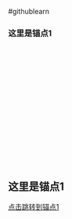 #githublearn
### 这里是锚点1
<br>
<br>
<br>
<br>
<br>
<br>
<br>
<br>
<br>
<br>
<br>
<br>
<br>
<br>

















## 这里是锚点1













[点击跳转到锚点1](#这里是锚点1)
